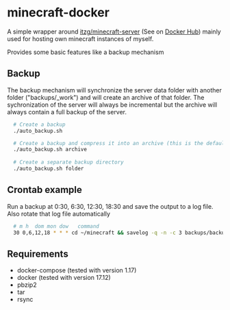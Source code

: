 # minecraft-docker

A simple wrapper around [itzg/minecraft-server](https://github.com/itzg/dockerfiles) (See on [Docker Hub](https://hub.docker.com/r/itzg/minecraft-server/)) mainly used for hosting own minecraft instances of myself.

Provides some basic features like a backup mechanism


## Backup

The backup mechanism will synchronize the server data folder with another folder ("backups/_work") and will create an archive of that folder. The sychronization of the server will always be incremental but the archive will always contain a full backup of the server.

```sh
  # Create a backup
  ./auto_backup.sh

  # Create a backup and compress it into an archive (this is the default mode. bz2. will be used)
  ./auto_backup.sh archive
  
  # Create a separate backup directory
  ./auto_backup.sh folder
```


## Crontab example

Run a backup at 0:30, 6:30, 12:30, 18:30 and save the output to a log file. Also rotate that log file automatically

```sh
  # m h  dom mon dow   command
  30 0,6,12,18 * * * cd ~/minecraft && savelog -q -n -c 3 backups/backups.log && ./auto_backup.sh >> backups/backups.log
```


## Requirements

- docker-compose (tested with version 1.17)
- docker (tested with version 17.12)
- pbzip2
- tar
- rsync

